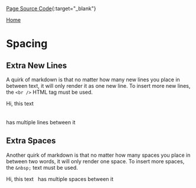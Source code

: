 [Page Source Code](https://github.com/CSC109/MarkdownWebsite/blob/master/spacing.md){:target="_blank"}

[Home](./)

# Spacing

## Extra New Lines

A quirk of markdown is that no matter how many new lines you place in between text, it will only render it as one new line. To insert more new lines, the `<br />` HTML tag must be used.

Hi, this text
<br />
<br />
<br />
has multiple lines between it

## Extra Spaces

Another quirk of markdown is that no matter how many spaces you place in between two words, it will only render one space. To insert more spaces, the `&nbsp;` text must be used.

Hi, this text&nbsp;&nbsp;&nbsp;has multiple spaces between it